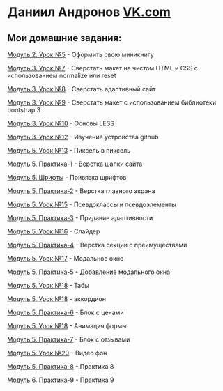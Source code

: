 # Даниил Андронов [VK.com](https://vk.com/u_got_it )
## Мои домашние задания:

[Модуль 2. Урок №5](https://danandro.github.io/2-5) - Оформить свою миникнигу

[Модуль 3. Урок №7](https://danandro.github.io/3-7/src) - Сверстать макет на чистом HTML и CSS с использованием normalize или reset

[Модуль 3. Урок №8](https://danandro.github.io/3-8/src) - Сверстать адаптивный сайт

[Модуль 3. Урок №9](https://danandro.github.io/3-9/src) - Сверстать макет с использованием библиотеки bootstrap 3

[Модуль 3. Урок №10](https://danandro.github.io/3-10) - Основы LESS

[Модуль 3. Урок №12](https://danandro.github.io/2-5) - Изучение устройства github

[Модуль 5. Урок №13](https://danandro.github.io/5-13/src) - Пиксель в пиксель

[Модуль 5. Практика-1](https://danandro.github.io/Pract-lesson-1/src) - Верстка шапки сайта

[Модуль 5. Шрифты](https://danandro.github.io/fonts-lesson) - Привязка шрифтов

[Модуль 5. Практика-2](https://danandro.github.io/Pract-lesson-2/src) - Верстка главного экрана

[Модуль 5. Урок №15](https://danandro.github.io/lesson_15) - Псевдоклассы и псевдоэлементы

[Модуль 5. Практика-3](https://danandro.github.io/Pract-lesson-3/src) - Придание адаптивности

[Модуль 5. Урок №16](https://danandro.github.io/galery/src) - Слайдер

[Модуль 5. Практика-4](https://danandro.github.io/Pract-lesson-4/src) - Верстка секции с преимуществами

[Модуль 5. Урок №17](https://danandro.github.io/les-17) - Модальное окно

[Модуль 5. Практика-5](https://danandro.github.io/Pract-lesson-5/src) - Добавление модального окна

[Модуль 5. Урок №18](https://danandro.github.io/less-18) - Табы

[Модуль 5. Урок №18](https://danandro.github.io/accordion) - аккордион

[Модуль 5. Практика-6](https://danandro.github.io/Pract-lesson-6/src) - Блок с ценами

[Модуль 5. Урок №18](https://danandro.github.io/less-19) - Анимация формы


[Модуль 5. Практика-7](https://danandro.github.io/Pract-lesson-7-2/src) - Блок с отзывами


[Модуль 5. Урок №20](https://danandro.github.io/less-20/src) - Видео фон

[Модуль 5. Практика-8](https://danandro.github.io/Pract-lesson-8/src) - Практика 8

[Модуль 6. Практика-9](https://danandro.github.io/Pract-lesson-9/src) - Практика 9








